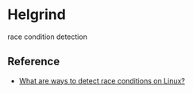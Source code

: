 # Helgrind

race condition detection

## Reference

- [What are ways to detect race conditions on Linux?](https://stackoverflow.com/questions/8022358/what-are-ways-to-detect-race-conditions-on-linux)
